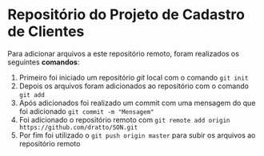 # Repositório do Projeto de Cadastro de Clientes

Para adicionar arquivos a este repositório remoto, foram realizados os seguintes **comandos**:

1. Primeiro foi iniciado um repositório *git* local  com o comando `git init`
2. Depois os arquivos foram adicionados ao repositório com o comando `git add`
3. Após adicionados foi realizado um commit com uma mensagem do que foi adicionado `git commit -m "Mensagem"`
4. Foi adicionado o repositório remoto com `git remote add origin https://github.com/dratto/SON.git`
5. Por fim foi utilizado o `git push origin master` para subir os arquivos ao repositório remoto


